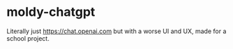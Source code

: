 # moldy-chatgpt

Literally just https://chat.openai.com but with a worse UI and UX, made for a school project.
